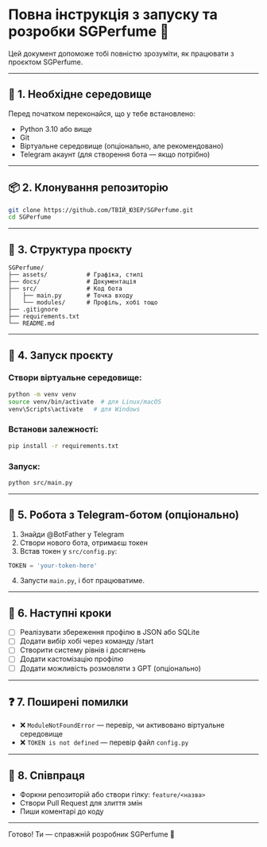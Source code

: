 
# Повна інструкція з запуску та розробки SGPerfume 🌸

Цей документ допоможе тобі повністю зрозуміти, як працювати з проєктом SGPerfume.

---

## 🔧 1. Необхідне середовище

Перед початком переконайся, що у тебе встановлено:

- Python 3.10 або вище
- Git
- Віртуальне середовище (опціонально, але рекомендовано)
- Telegram акаунт (для створення бота — якщо потрібно)

---

## 📦 2. Клонування репозиторію

```bash
git clone https://github.com/ТВІЙ_ЮЗЕР/SGPerfume.git
cd SGPerfume
```

---

## 📁 3. Структура проєкту

```
SGPerfume/
├── assets/           # Графіка, стилі
├── docs/             # Документація
├── src/              # Код бота
│   ├── main.py       # Точка входу
│   └── modules/      # Профіль, хобі тощо
├── .gitignore
├── requirements.txt
└── README.md
```

---

## 🧪 4. Запуск проєкту

### Створи віртуальне середовище:

```bash
python -m venv venv
source venv/bin/activate  # для Linux/macOS
venv\Scripts\activate   # для Windows
```

### Встанови залежності:

```bash
pip install -r requirements.txt
```

### Запуск:

```bash
python src/main.py
```

---

## 🔐 5. Робота з Telegram-ботом (опціонально)

1. Знайди @BotFather у Telegram
2. Створи нового бота, отримаєш токен
3. Встав токен у `src/config.py`:

```python
TOKEN = 'your-token-here'
```

4. Запусти `main.py`, і бот працюватиме.

---

## 🚀 6. Наступні кроки

- [ ] Реалізувати збереження профілю в JSON або SQLite
- [ ] Додати вибір хобі через команду /start
- [ ] Створити систему рівнів і досягнень
- [ ] Додати кастомізацію профілю
- [ ] Додати можливість розмовляти з GPT (опціонально)

---

## ❓ 7. Поширені помилки

- ❌ `ModuleNotFoundError` — перевір, чи активовано віртуальне середовище
- ❌ `TOKEN is not defined` — перевір файл `config.py`

---

## 🤝 8. Співпраця

- Форкни репозиторій або створи гілку: `feature/<назва>`
- Створи Pull Request для злиття змін
- Пиши коментарі до коду

---

Готово! Ти — справжній розробник SGPerfume 🌸

